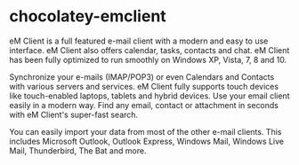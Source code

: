 # chocolatey-emclient

eM Client is a full featured e-mail client with a modern and easy to use interface. eM Client also offers calendar, tasks, contacts and chat. eM Client has been fully optimized to run smoothly on Windows XP, Vista, 7, 8 and 10.
	
Synchronize your e-mails (IMAP/POP3) or even Calendars and Contacts with various servers and services. eM Client fully supports touch devices like touch-enabled laptops, tablets and hybrid devices. Use your email client easily in a modern way. Find any email, contact or attachment in seconds with eM Client's super-fast search.
	
You can easily import your data from most of the other e-mail clients. This includes Microsoft Outlook, Outlook Express, Windows Mail, Windows Live Mail, Thunderbird, The Bat and more.